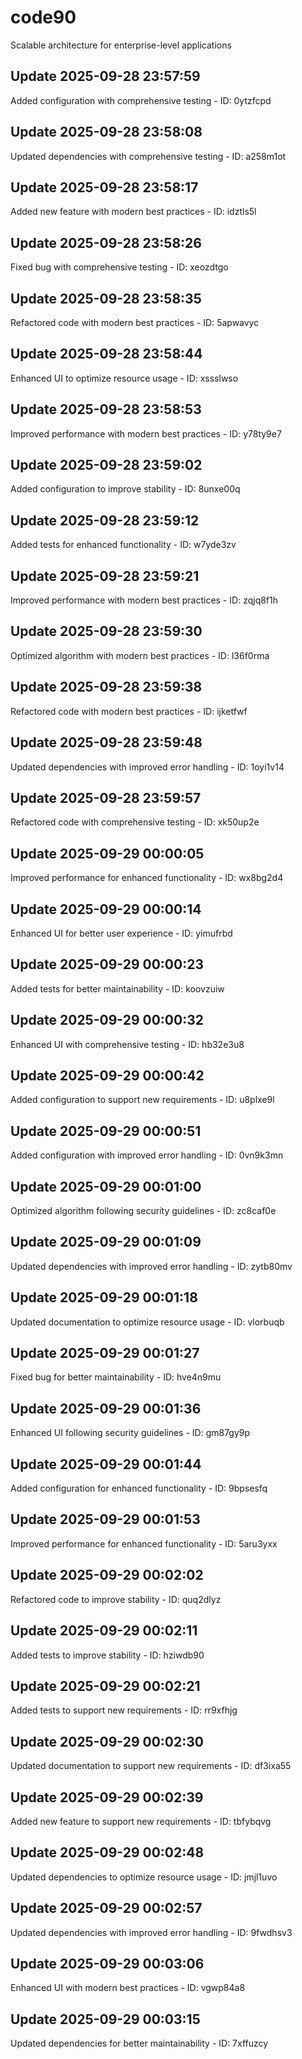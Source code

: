 # code90
Scalable architecture for enterprise-level applications

## Update 2025-09-28 23:57:59
Added configuration with comprehensive testing - ID: 0ytzfcpd


## Update 2025-09-28 23:58:08
Updated dependencies with comprehensive testing - ID: a258m1ot


## Update 2025-09-28 23:58:17
Added new feature with modern best practices - ID: idztls5l


## Update 2025-09-28 23:58:26
Fixed bug with comprehensive testing - ID: xeozdtgo


## Update 2025-09-28 23:58:35
Refactored code with modern best practices - ID: 5apwavyc


## Update 2025-09-28 23:58:44
Enhanced UI to optimize resource usage - ID: xssslwso


## Update 2025-09-28 23:58:53
Improved performance with modern best practices - ID: y78ty9e7


## Update 2025-09-28 23:59:02
Added configuration to improve stability - ID: 8unxe00q


## Update 2025-09-28 23:59:12
Added tests for enhanced functionality - ID: w7yde3zv


## Update 2025-09-28 23:59:21
Improved performance with modern best practices - ID: zqjq8f1h


## Update 2025-09-28 23:59:30
Optimized algorithm with modern best practices - ID: l36f0rma


## Update 2025-09-28 23:59:38
Refactored code with modern best practices - ID: ijketfwf


## Update 2025-09-28 23:59:48
Updated dependencies with improved error handling - ID: 1oyi1v14


## Update 2025-09-28 23:59:57
Refactored code with comprehensive testing - ID: xk50up2e


## Update 2025-09-29 00:00:05
Improved performance for enhanced functionality - ID: wx8bg2d4


## Update 2025-09-29 00:00:14
Enhanced UI for better user experience - ID: yimufrbd


## Update 2025-09-29 00:00:23
Added tests for better maintainability - ID: koovzuiw


## Update 2025-09-29 00:00:32
Enhanced UI with comprehensive testing - ID: hb32e3u8


## Update 2025-09-29 00:00:42
Added configuration to support new requirements - ID: u8plxe9l


## Update 2025-09-29 00:00:51
Added configuration with improved error handling - ID: 0vn9k3mn


## Update 2025-09-29 00:01:00
Optimized algorithm following security guidelines - ID: zc8caf0e


## Update 2025-09-29 00:01:09
Updated dependencies with improved error handling - ID: zytb80mv


## Update 2025-09-29 00:01:18
Updated documentation to optimize resource usage - ID: vlorbuqb


## Update 2025-09-29 00:01:27
Fixed bug for better maintainability - ID: hve4n9mu


## Update 2025-09-29 00:01:36
Enhanced UI following security guidelines - ID: gm87gy9p


## Update 2025-09-29 00:01:44
Added configuration for enhanced functionality - ID: 9bpsesfq


## Update 2025-09-29 00:01:53
Improved performance for enhanced functionality - ID: 5aru3yxx


## Update 2025-09-29 00:02:02
Refactored code to improve stability - ID: quq2dlyz


## Update 2025-09-29 00:02:11
Added tests to improve stability - ID: hziwdb90


## Update 2025-09-29 00:02:21
Added tests to support new requirements - ID: rr9xfhjg


## Update 2025-09-29 00:02:30
Updated documentation to support new requirements - ID: df3ixa55


## Update 2025-09-29 00:02:39
Added new feature to support new requirements - ID: tbfybqvg


## Update 2025-09-29 00:02:48
Updated dependencies to optimize resource usage - ID: jmjl1uvo


## Update 2025-09-29 00:02:57
Updated dependencies with improved error handling - ID: 9fwdhsv3


## Update 2025-09-29 00:03:06
Enhanced UI with modern best practices - ID: vgwp84a8


## Update 2025-09-29 00:03:15
Updated dependencies for better maintainability - ID: 7xffuzcy

